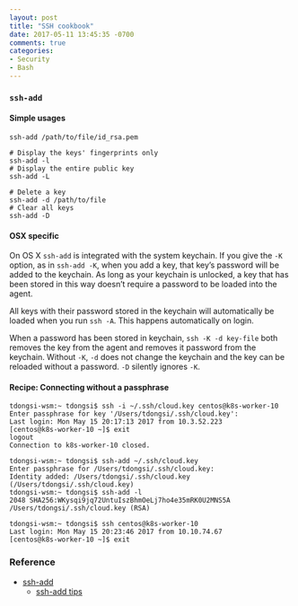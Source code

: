 ```yaml
---
layout: post
title: "SSH cookbook"
date: 2017-05-11 13:45:35 -0700
comments: true
categories: 
- Security
- Bash
---
```


### `ssh-add`

#### Simple usages

``` plain Adding identity file
ssh-add /path/to/file/id_rsa.pem
```

``` plain Listing identities
# Display the keys' fingerprints only
ssh-add -l
# Display the entire public key
ssh-add -L
```

``` plain Deleting identity
# Delete a key
ssh-add -d /path/to/file
# Clear all keys
ssh-add -D
```

#### OSX specific

On OS X `ssh-add` is integrated with the system keychain. If you give the `-K` option, as in `ssh-add -K`, when you add a key, that key’s password will be added to the keychain. As long as your keychain is unlocked, a key that has been stored in this way doesn’t require a password to be loaded into the agent.

All keys with their password stored in the keychain will automatically be loaded when you run `ssh -A`. This happens automatically on login.

When a password has been stored in keychain, `ssh -K -d key-file` both removes the key from the agent and removes it password from the keychain. Without `-K`, `-d` does not change the keychain and the key can be reloaded without a password. `-D` silently ignores `-K`.

#### Recipe: Connecting without a passphrase

``` plain Before
tdongsi-wsm:~ tdongsi$ ssh -i ~/.ssh/cloud.key centos@k8s-worker-10
Enter passphrase for key '/Users/tdongsi/.ssh/cloud.key':
Last login: Mon May 15 20:17:13 2017 from 10.3.52.223
[centos@k8s-worker-10 ~]$ exit
logout
Connection to k8s-worker-10 closed.
```

``` plain After
tdongsi-wsm:~ tdongsi$ ssh-add ~/.ssh/cloud.key
Enter passphrase for /Users/tdongsi/.ssh/cloud.key:
Identity added: /Users/tdongsi/.ssh/cloud.key (/Users/tdongsi/.ssh/cloud.key)
tdongsi-wsm:~ tdongsi$ ssh-add -l
2048 SHA256:WKysqi9jq72UntuIszBhmOeLj7ho4e35mRK0U2MNS5A /Users/tdongsi/.ssh/cloud.key (RSA)

tdongsi-wsm:~ tdongsi$ ssh centos@k8s-worker-10
Last login: Mon May 15 20:23:46 2017 from 10.10.74.67
[centos@k8s-worker-10 ~]$ exit
```

### Reference

* [ssh-add](https://help.github.com/articles/error-permission-denied-publickey/)
  * [ssh-add tips](http://stuff-things.net/2016/02/11/stupid-ssh-add-tricks/)
